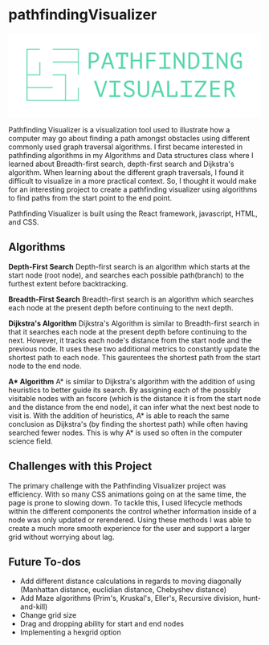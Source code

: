 # pathfindingVisualizer

![Pathfinding Visualizer](./githublogo.png)

Pathfinding Visualizer is a visualization tool used to illustrate how a computer may go about finding a path amongst obstacles using different commonly used graph traversal algorithms. I first became interested in pathfinding algorithms in my Algorithms and Data structures class where I learned about Breadth-first search, depth-first search and Dijkstra's algorithm. When learning about the different graph traversals, I found it difficult to visualize in a more practical context. So, I thought it would make for an interesting project to create a pathfinding visualizer using algorithms to find paths from the start point to the end point.

Pathfinding Visualizer is built using the React framework, javascript, HTML, and CSS.

## Algorithms

**Depth-First Search**
Depth-first search is an algorithm which starts at the start node (root node), and searches each possible path(branch) to the furthest extent before backtracking.

**Breadth-First Search**
Breadth-first search is an algorithm which searches each node at the present depth before continuing to the next depth.

**Dijkstra's Algorithm**
Dijkstra's Algorithm is similar to Breadth-first search in that it searches each node at the present depth before continuing to the next. However, it tracks each node's distance from the start node and the previous node. It uses these two additional metrics to constantly update the shortest path to each node. This gaurentees the shortest path from the start node to the end node.

**A\* Algorithm**
A* is similar to Dijkstra's algorithm with the addition of using heuristics to better guide its search. By assigning each of the possibly visitable nodes with an fscore (which is the distance it is from the start node and the distance from the end node), it can infer what the next best node to visit is. With the addition of heuristics, A* is able to reach the same conclusion as Dijkstra's (by finding the shortest path) while often having searched fewer nodes. This is why A\* is used so often in the computer science field.

## Challenges with this Project

The primary challenge with the Pathfinding Visualizer project was efficiency. With so many CSS animations going on at the same time, the page is prone to slowing down. To tackle this, I used lifecycle methods within the different components the control whether information inside of a node was only updated or rerendered. Using these methods I was able to create a much more smooth experience for the user and support a larger grid without worrying about lag.

## Future To-dos

- Add different distance calculations in regards to moving diagonally (Manhattan distance, euclidian distance, Chebyshev distance)
- Add Maze algorithms (Prim's, Kruskal's, Eller's, Recursive division, hunt-and-kill)
- Change grid size
- Drag and dropping ability for start and end nodes
- Implementing a hexgrid option
